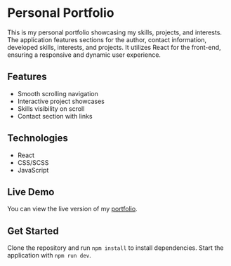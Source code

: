 # Personal Portfolio

This is my personal portfolio showcasing my skills, projects, and interests. The application features sections for the author, contact information, developed skills, interests, and projects. It utilizes React for the front-end, ensuring a responsive and dynamic user experience.

## Features
- Smooth scrolling navigation
- Interactive project showcases
- Skills visibility on scroll
- Contact section with links

## Technologies
- React
- CSS/SCSS
- JavaScript

## Live Demo

You can view the live version of my [portfolio](https://portfolio-emilr.netlify.app/).


## Get Started
Clone the repository and run `npm install` to install dependencies. Start the application with `npm run dev`.

